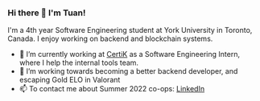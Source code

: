 ### Hi there 👋 I'm Tuan!

I'm a 4th year Software Engineering student at York University in Toronto, Canada. I enjoy working on backend and blockchain systems.

- 🔭 I’m currently working at [CertiK](https://www.certik.com/) as a Software Engineering Intern, where I help the internal tools team.
- 🌱 I’m working towards becoming a better backend developer, and escaping Gold ELO in Valorant
- 📫 To contact me about Summer 2022 co-ops: [LinkedIn](https://www.linkedin.com/in/tuansydau/) 

<!--
**tuansydau/tuansydau** is a ✨ _special_ ✨ repository because its `README.md` (this file) appears on your GitHub profile.

Here are some ideas to get you started:

- 🔭 I’m currently working on ...
- 🌱 I’m currently learning ...
- 👯 I’m looking to collaborate on ...
- 🤔 I’m looking for help with ...
- 💬 Ask me about ...
- 📫 How to reach me: ...
- 😄 Pronouns: ...
- ⚡ Fun fact: ...
-->
